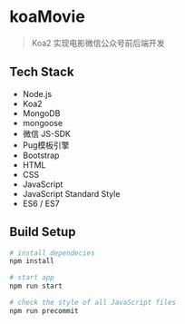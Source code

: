 # koaMovie

> Koa2 实现电影微信公众号前后端开发

## Tech Stack

- Node.js
- Koa2
- MongoDB
- mongoose
- 微信 JS-SDK
- Pug模板引擎
- Bootstrap
- HTML
- CSS
- JavaScript
- JavaScript Standard Style
- ES6 / ES7
 
## Build Setup

```bash
# install dependecies
npm install

# start app
npm run start

# check the style of all JavaScript files
npm run precommit
```